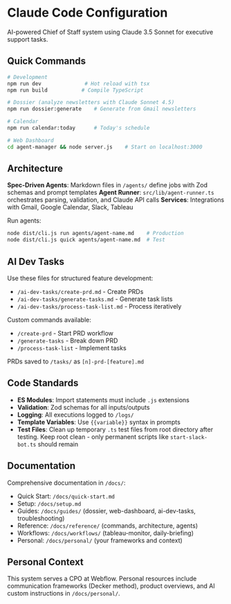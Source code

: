 # Claude Code Configuration

AI-powered Chief of Staff system using Claude 3.5 Sonnet for executive support tasks.

## Quick Commands

```bash
# Development
npm run dev              # Hot reload with tsx
npm run build           # Compile TypeScript

# Dossier (analyze newsletters with Claude Sonnet 4.5)
npm run dossier:generate    # Generate from Gmail newsletters

# Calendar
npm run calendar:today      # Today's schedule

# Web Dashboard
cd agent-manager && node server.js    # Start on localhost:3000
```

## Architecture

**Spec-Driven Agents**: Markdown files in `/agents/` define jobs with Zod schemas and prompt templates
**Agent Runner**: `src/lib/agent-runner.ts` orchestrates parsing, validation, and Claude API calls
**Services**: Integrations with Gmail, Google Calendar, Slack, Tableau

Run agents:
```bash
node dist/cli.js run agents/agent-name.md    # Production
node dist/cli.js quick agents/agent-name.md  # Test
```

## AI Dev Tasks

Use these files for structured feature development:
- `/ai-dev-tasks/create-prd.md` - Create PRDs
- `/ai-dev-tasks/generate-tasks.md` - Generate task lists
- `/ai-dev-tasks/process-task-list.md` - Process iteratively

Custom commands available:
- `/create-prd` - Start PRD workflow
- `/generate-tasks` - Break down PRD
- `/process-task-list` - Implement tasks

PRDs saved to `/tasks/` as `[n]-prd-[feature].md`

## Code Standards

- **ES Modules**: Import statements must include `.js` extensions
- **Validation**: Zod schemas for all inputs/outputs
- **Logging**: All executions logged to `/logs/`
- **Template Variables**: Use `{{variable}}` syntax in prompts
- **Test Files**: Clean up temporary `.ts` test files from root directory after testing. Keep root clean - only permanent scripts like `start-slack-bot.ts` should remain

## Documentation

Comprehensive documentation in `/docs/`:
- Quick Start: `/docs/quick-start.md`
- Setup: `/docs/setup.md`
- Guides: `/docs/guides/` (dossier, web-dashboard, ai-dev-tasks, troubleshooting)
- Reference: `/docs/reference/` (commands, architecture, agents)
- Workflows: `/docs/workflows/` (tableau-monitor, daily-briefing)
- Personal: `/docs/personal/` (your frameworks and context)

## Personal Context

This system serves a CPO at Webflow. Personal resources include communication frameworks (Decker method), product overviews, and AI custom instructions in `/docs/personal/`.